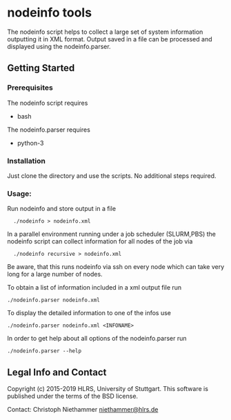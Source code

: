 # nodeinfo tools

The nodeinfo script helps to collect a large set of system information outputting
it in XML format. Output saved in a file can be processed and displayed using the
nodeinfo.parser.

## Getting Started

### Prerequisites
The nodeinfo script requires
- bash

The nodeinfo.parser requires
- python-3

### Installation
Just clone the directory and use the scripts. No additional steps required.

### Usage:
Run nodeinfo and store output in a file
```
  ./nodeinfo > nodeinfo.xml 
```
In a parallel environment running under a job scheduler (SLURM,PBS) the
nodeinfo script can collect information for all nodes of the job via
```
  ./nodeinfo recursive > nodeinfo.xml 
```
Be aware, that this runs nodeinfo via ssh on every node which can take
very long for a large number of nodes.


To obtain a list of information included in a xml output file run
```
./nodeinfo.parser nodeinfo.xml
```
To display the detailed information to one of the infos use
```
./nodeinfo.parser nodeinfo.xml <INFONAME>
```
In order to get help about all options of the nodeinfo.parser run
```
./nodeinfo.parser --help
```

## Legal Info and Contact
Copyright (c) 2015-2019 HLRS, University of Stuttgart.
This software is published under the terms of the BSD license.

Contact: Christoph Niethammer <niethammer@hlrs.de>

